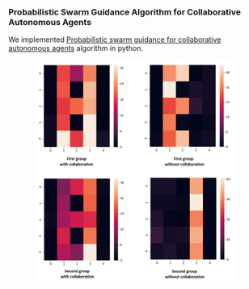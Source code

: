 ### Probabilistic Swarm Guidance Algorithm for Collaborative Autonomous Agents

We implemented [Probabilistic swarm guidance for collaborative autonomous agents](https://ieeexplore.ieee.org/document/6859358/) algorithm in python.

<p align="center"> 
    <img src="Result_Fig.png" alt="drawing" width="400"/>
</p>